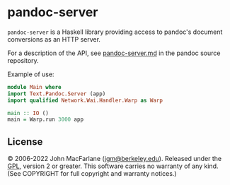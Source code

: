 # pandoc-server

`pandoc-server` is a Haskell library providing access to
pandoc's document conversions as an HTTP server.

For a description of the API, see
[pandoc-server.md](https://github.com/jgm/pandoc/blob/master/doc/pandoc-server.md)
in the pandoc source repository.

Example of use:

``` hs
module Main where
import Text.Pandoc.Server (app)
import qualified Network.Wai.Handler.Warp as Warp

main :: IO ()
main = Warp.run 3000 app
```

## License

© 2006-2022 John MacFarlane (jgm@berkeley.edu). Released under the
[GPL](https://www.gnu.org/licenses/old-licenses/gpl-2.0.html "GNU General Public License"),
version 2 or greater. This software carries no warranty of any kind.
(See COPYRIGHT for full copyright and warranty notices.)
